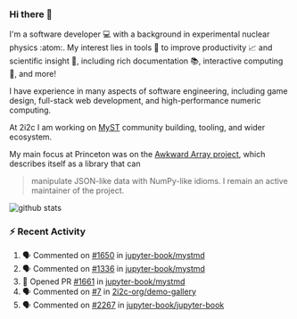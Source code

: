 ### Hi there 👋 

I'm a software developer 💻 with a background in experimental nuclear physics :atom:. My interest lies in tools :wrench: to improve productivity :chart_with_upwards_trend: and scientific insight :telescope:, including rich documentation 📚, interactive computing 🧮, and more! 

I have experience in many aspects of software engineering, including game design, full-stack web development, and high-performance numeric computing. 

At 2i2c I am working on [MyST](https://github.com/jupyter-book/mystmd) community building, tooling, and wider ecosystem. 

My main focus at Princeton was on the [Awkward Array project](awkward-array.org/), which describes itself as a library that can 
> manipulate JSON-like data with NumPy-like idioms. I remain an active maintainer of the project. 

![github stats](https://github-readme-stats.vercel.app/api?username=agoose77&show_icons=true&hide_rank=true&hide_title=true&bg_color=30,e76445,904e95&text_color=efe3ec&icon_color=efe3ec)
<!--
**agoose77/agoose77** is a ✨ _special_ ✨ repository because its `README.md` (this file) appears on your GitHub profile.

Here are some ideas to get you started:

- 🔭 I’m currently working on ...
- 🌱 I’m currently learning ...
- 👯 I’m looking to collaborate on ...
- 🤔 I’m looking for help with ...
- 💬 Ask me about ...
- 📫 How to reach me: ...
- 😄 Pronouns: ...
- ⚡ Fun fact: ...
-->

### :zap: Recent Activity

<!--START_SECTION:activity-->
1. 🗣 Commented on [#1650](https://github.com/jupyter-book/mystmd/pull/1650#issuecomment-2489493949) in [jupyter-book/mystmd](https://github.com/jupyter-book/mystmd)
2. 🗣 Commented on [#1336](https://github.com/jupyter-book/mystmd/issues/1336#issuecomment-2489321612) in [jupyter-book/mystmd](https://github.com/jupyter-book/mystmd)
3. 💪 Opened PR [#1661](https://github.com/jupyter-book/mystmd/pull/1661) in [jupyter-book/mystmd](https://github.com/jupyter-book/mystmd)
4. 🗣 Commented on [#7](https://github.com/2i2c-org/demo-gallery/issues/7#issuecomment-2489032674) in [2i2c-org/demo-gallery](https://github.com/2i2c-org/demo-gallery)
5. 🗣 Commented on [#2267](https://github.com/jupyter-book/jupyter-book/issues/2267#issuecomment-2488750826) in [jupyter-book/jupyter-book](https://github.com/jupyter-book/jupyter-book)
<!--END_SECTION:activity-->
